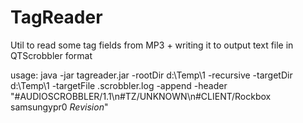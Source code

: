# TagReader
Util to read some tag fields from MP3 + writing it to output text file in QTScrobbler format

usage:
java -jar tagreader.jar -rootDir d:\\Temp\\1 -recursive -targetDir d:\\Temp\\1 -targetFile .scrobbler.log -append -header "#AUDIOSCROBBLER/1.1\n#TZ/UNKNOWN\n#CLIENT/Rockbox samsungypr0 $Revision$"